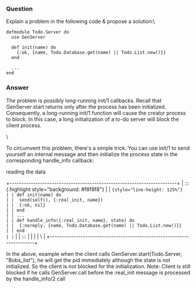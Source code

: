 ### Question
Explain a problem in the following code & propose a solution:\

    defmodule Todo.Server do
      use GenServer

      def init(name) do
        {:ok, {name, Todo.Database.get(name) || Todo.List.new()}}
      end

      ...
    end


### Answer
The problem is possibly long-running init/1 callbacks. Recall that
GenServer.start returns only after the process has been initialized.
Consequently, a long-running init/1 function will cause the creator
process to block. In this case, a long initialization of a to-do server
will block the client process. 

<div>

\

</div>

<div>

<div>

<div>

<div>

To circumvent this problem, there's a simple trick. You can use init/1
to send yourself an internal message and then initialize the process
state in the corresponding handle\_info callback:

</div>

</div>

</div>

<div>

<div>

<div>

reading the data

</div>

</div>

</div>

<div>

<div>

<div>

+-----------------------------------------------------------------------+
| ::: {.highlight style="background: #f8f8f8"}                          |
| ``` {style="line-height: 125%"}                                       |
| def init(name) do                                                     |
|  send(self(), {:real_init, name})                                     |
|  {:ok, nil}                                                           |
| end                                                                   |
| ...                                                                   |
| def handle_info({:real_init, name}, state) do                         |
|  {:noreply, {name, Todo.Database.get(name) || Todo.List.new()}}       |
| end                                                                   |
| ```                                                                   |
| :::                                                                   |
|                                                                       |
| \                                                                     |
+-----------------------------------------------------------------------+

In the above, example when the client calls GenServer.start(Todo.Server,
\"Bobs\_list\"), he will get the pid immediately although the state is
not initialized. So the client is not blocked for the initialization.
Note: Client is still blocked if he calls GenServer.call before the
:real\_init message is processed by the handle\_info/2 call

</div>

</div>

</div>

</div>


